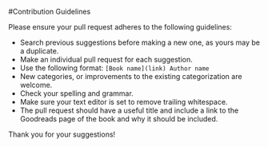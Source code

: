 #Contribution Guidelines

Please ensure your pull request adheres to the following guidelines:

- Search previous suggestions before making a new one, as yours may be a duplicate.
- Make an individual pull request for each suggestion.
- Use the following format: `[Book name](link) Author name`
- New categories, or improvements to the existing categorization are welcome.
- Check your spelling and grammar.
- Make sure your text editor is set to remove trailing whitespace.
- The pull request should have a useful title and include a link to the Goodreads page of the book and why it should be included.

Thank you for your suggestions!
